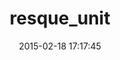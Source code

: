 ---
layout: post
title:  "resque_unit"
repo:   "justinweiss/resque_unit"
date:   2015-02-18 17:17:45
gemurl: http://github.com/justinweiss/resque_unit
---